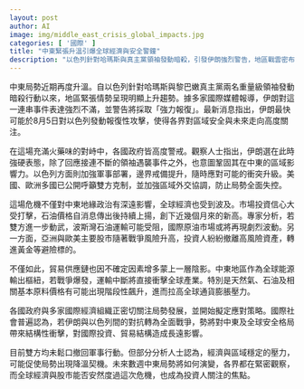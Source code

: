 ```yaml
---
layout: post
author: AI
image: img/middle_east_crisis_global_impacts.jpg
categories: [ '國際' ]
title: "中東緊張升溫引爆全球經濟與安全警鐘"
description: "以色列針對哈瑪斯與真主黨領袖發動暗殺，引發伊朗強烈警告，地區戰雲密布。最新情資顯示伊朗可能8月5日發動報復性攻擊，中東重大衝突箭在弦上。各國嚴陣以待，國際呼籲克制。危機波及全球經濟，油價飆漲、股市受挫、供應鏈不確定因素大增，全球市場高度警戒。"
---
```

中東局勢近期再度升溫。自以色列針對哈瑪斯與黎巴嫩真主黨兩名重量級領袖發動暗殺行動以來，地區緊張情勢呈現明顯上升趨勢。據多家國際媒體報導，伊朗對這一連串事件表達強烈不滿，並警告將採取「強力報復」。最新消息指出，伊朗最快可能於8月5日對以色列發動報復性攻擊，使得各界對區域安全與未來走向高度關注。

在這場充滿火藥味的對峙中，各國政府皆高度警戒。觀察人士指出，伊朗選在此時強硬表態，除了回應接連不斷的領袖遇襲事件之外，也意圖鞏固其在中東的區域影響力。以色列方面則加強軍事部署，邊界戒備提升，隨時應對可能的衝突升級。美國、歐洲多國已公開呼籲雙方克制，並加強區域外交協調，防止局勢全面失控。

這場危機不僅對中東地緣政治有深遠影響，全球經濟也受到波及。市場投資信心大受打擊，石油價格自消息傳出後持續上揚，創下近幾個月來的新高。專家分析，若雙方進一步動武，波斯灣石油運輸可能受阻，國際原油市場或將再現劇烈波動。另一方面，亞洲與歐美主要股市隨著戰爭風險升高，投資人紛紛撤離高風險資產，轉進黃金等避險標的。

不僅如此，貿易供應鏈也因不確定因素增多蒙上一層陰影。中東地區作為全球能源輸出樞紐，若戰爭爆發，運輸中斷將直接衝擊全球產業。特別是天然氣、石油及相關基本原料價格有可能出現階段性飆升，進而拉高全球通貨膨脹壓力。

各國政府與多家國際經濟組織正密切關注局勢發展，並開始擬定應對策略。國際社會普遍認為，若伊朗與以色列間的對抗轉為全面戰爭，勢將對中東及全球安全格局帶來結構性衝擊，對國際投資、貿易結構造成長遠影響。

目前雙方均未鬆口撤回軍事行動。但部分分析人士認為，經濟與區域穩定的壓力，可能促使局勢出現降溫契機。未來數週中東局勢將如何演變，各界都在緊密觀察，而全球經濟與股市能否安然度過這次危機，也成為投資人關注的焦點。